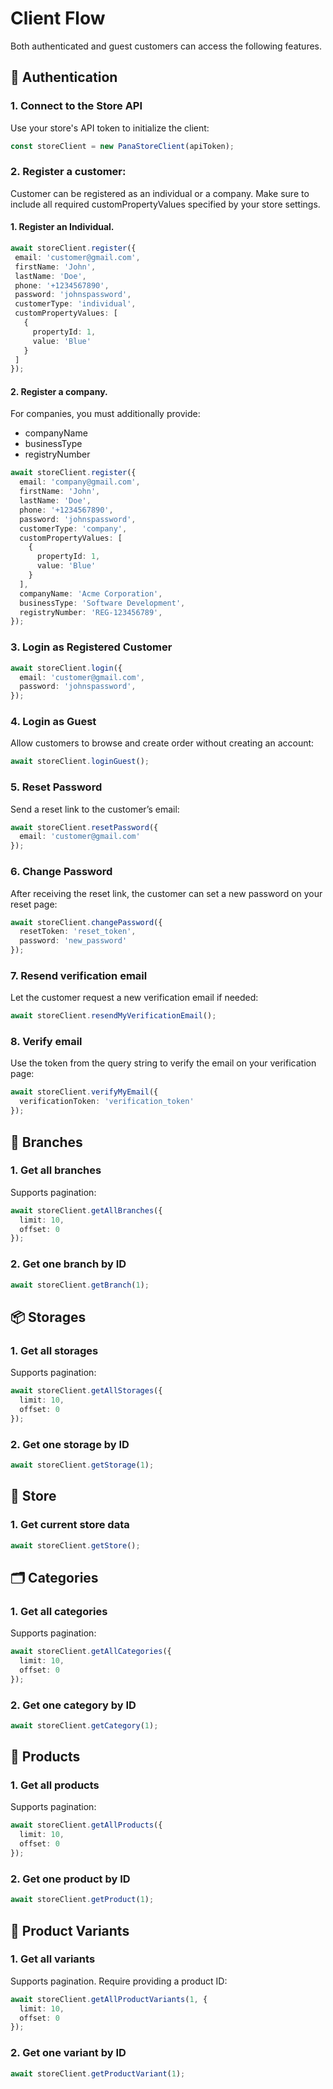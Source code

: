 # Client Flow

Both authenticated and guest customers can access the following features.

## 🔐 Authentication

### 1. Connect to the Store API

Use your store's API token to initialize the client:

```ts
const storeClient = new PanaStoreClient(apiToken);
```

### 2. Register a customer:

Customer can be registered as an individual or a company.
Make sure to include all required customPropertyValues specified by your store settings.

#### 1. Register an Individual.

 ```ts
await storeClient.register({
  email: 'customer@gmail.com',
  firstName: 'John',
  lastName: 'Doe',
  phone: '+1234567890',
  password: 'johnspassword',
  customerType: 'individual',
  customPropertyValues: [
    {
      propertyId: 1,
      value: 'Blue'
    }
  ]
});
 ```

#### 2. Register a company.

For companies, you must additionally provide:
<ul>
    <li>companyName</li>
    <li>businessType</li>
    <li>registryNumber</li>
</ul>

```ts
await storeClient.register({
  email: 'company@gmail.com',
  firstName: 'John',
  lastName: 'Doe',
  phone: '+1234567890',
  password: 'johnspassword',
  customerType: 'company',
  customPropertyValues: [
    {
      propertyId: 1,
      value: 'Blue'
    }
  ],
  companyName: 'Acme Corporation',
  businessType: 'Software Development',
  registryNumber: 'REG-123456789',
});
```

### 3. Login as Registered Customer

```ts
await storeClient.login({
  email: 'customer@gmail.com',
  password: 'johnspassword',
});
```

### 4. Login as Guest

Allow customers to browse and create order without creating an account:

```ts
await storeClient.loginGuest();
```

### 5. Reset Password

Send a reset link to the customer’s email:

```ts
await storeClient.resetPassword({
  email: 'customer@gmail.com'
});
```

### 6. Change Password

After receiving the reset link, the customer can set a new password on your reset page:

```ts
await storeClient.changePassword({
  resetToken: 'reset_token',
  password: 'new_password'
});
```

### 7. Resend verification email

Let the customer request a new verification email if needed:

```ts
await storeClient.resendMyVerificationEmail();
```

### 8. Verify email

Use the token from the query string to verify the email on your verification page:

```ts
await storeClient.verifyMyEmail({
  verificationToken: 'verification_token'
});
```

## 🏢 Branches

### 1. Get all branches

Supports pagination:

```ts
await storeClient.getAllBranches({
  limit: 10,
  offset: 0
});
```

### 2. Get one branch by ID

```ts
await storeClient.getBranch(1);
```

## 📦️ Storages

### 1. Get all storages

Supports pagination:

```ts
await storeClient.getAllStorages({
  limit: 10,
  offset: 0
});
```

### 2. Get one storage by ID

```ts
await storeClient.getStorage(1);
```

## 🏬 Store

### 1. Get current store data
```ts
await storeClient.getStore();
```

## 🗂️ Categories

### 1. Get all categories

Supports pagination:

```ts
await storeClient.getAllCategories({
  limit: 10,
  offset: 0
});
```

### 2. Get one category by ID

```ts
await storeClient.getCategory(1);
```

## 👔 Products

### 1. Get all products

Supports pagination:

```ts
await storeClient.getAllProducts({
  limit: 10,
  offset: 0
});
```

### 2. Get one product by ID

```ts
await storeClient.getProduct(1);
```

## 🎨 Product Variants

### 1. Get all variants

Supports pagination. Require providing a product ID:

```ts
await storeClient.getAllProductVariants(1, {
  limit: 10,
  offset: 0
});
```

### 2. Get one variant by ID

```ts
await storeClient.getProductVariant(1);
```
